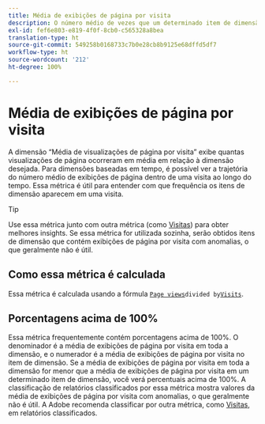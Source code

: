 ```yaml
---
title: Média de exibições de página por visita
description: O número médio de vezes que um determinado item de dimensão apareceu em uma visita.
exl-id: fef6e803-e819-4f0f-8cb0-c565328a8bea
translation-type: ht
source-git-commit: 549258b0168733c7b0e28cb8b9125e68dffd5df7
workflow-type: ht
source-wordcount: '212'
ht-degree: 100%

---
```


# Média de exibições de página por visita

A dimensão “Média de visualizações de página por visita” exibe quantas visualizações de página ocorreram em média em relação à dimensão desejada. Para dimensões baseadas em tempo, é possível ver a trajetória do número médio de exibições de página dentro de uma visita ao longo do tempo. Essa métrica é útil para entender com que frequência os itens de dimensão aparecem em uma visita.

>[!TIP]
>
>Use essa métrica junto com outra métrica (como [Visitas](visits.md)) para obter melhores insights. Se essa métrica for utilizada sozinha, serão obtidos itens de dimensão que contém exibições de página por visita com anomalias, o que geralmente não é útil.

## Como essa métrica é calculada

Essa métrica é calculada usando a fórmula [`Page views`](page-views.md)` divided by `[`Visits`](visits.md).

## Porcentagens acima de 100%

Essa métrica frequentemente contém porcentagens acima de 100%. O denominador é a média de exibições de página por visita em toda a dimensão, e o numerador é a média de exibições de página por visita no item de dimensão. Se a média de exibições de página por visita em toda a dimensão for menor que a média de exibições de página por visita em um determinado item de dimensão, você verá percentuais acima de 100%. A classificação de relatórios classificados por essa métrica mostra valores da média de exibições de página por visita com anomalias, o que geralmente não é útil. A Adobe recomenda classificar por outra métrica, como [Visitas](visits.md), em relatórios classificados.
